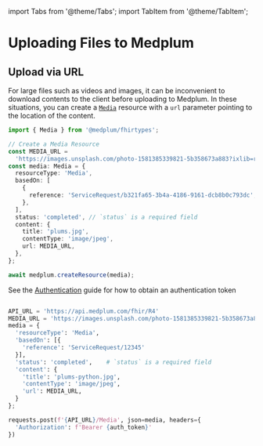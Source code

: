 import Tabs from '@theme/Tabs';
import TabItem from '@theme/TabItem';

# Uploading Files to Medplum

## Upload via URL

For large files such as videos and images, it can be inconvenient to download contents to the client before uploading to Medplum. In these situations, you can create a [`Media`](/api/fhir/resources/media) resource with a `url` parameter pointing to the location of the content.

<Tabs groupId="language">
  <TabItem value="typescript" label="Typescript">

```ts
import { Media } from '@medplum/fhirtypes';

// Create a Media Resource
const MEDIA_URL =
  'https://images.unsplash.com/photo-1581385339821-5b358673a883?ixlib=rb-1.2.1&ixid=MnwxMjA3fDB8MHxwaG90by1wYWdlfHx8fGVufDB8fHx8&auto=format&fit=crop&w=654&q=80';
const media: Media = {
  resourceType: 'Media',
  basedOn: [
    {
      reference: 'ServiceRequest/b321fa65-3b4a-4186-9161-dcb8b0c793dc',
    },
  ],
  status: 'completed', // `status` is a required field
  content: {
    title: 'plums.jpg',
    contentType: 'image/jpeg',
    url: MEDIA_URL,
  },
};

await medplum.createResource(media);
```

  </TabItem>
  <TabItem value="python" label="Python">

See the [Authentication](../../api/authentication.md) guide for how to obtain an authentication token

```py

API_URL = 'https://api.medplum.com/fhir/R4'
MEDIA_URL = 'https://images.unsplash.com/photo-1581385339821-5b358673a883?ixlib=rb-1.2.1&ixid=MnwxMjA3fDB8MHxwaG90by1wYWdlfHx8fGVufDB8fHx8&auto=format&fit=crop&w=654&q=80'
media = {
  'resourceType': 'Media',
  'basedOn': [{
    'reference': 'ServiceRequest/12345'
  }],
  'status': 'completed',    # `status` is a required field
  'content': {
    'title': 'plums-python.jpg',
    'contentType': 'image/jpeg',
    'url': MEDIA_URL,
  }
};

requests.post(f'{API_URL}/Media', json=media, headers={
  'Authorization': f'Bearer {auth_token}'
})

```

  </TabItem>

</Tabs>
